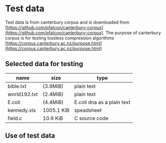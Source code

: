 # Test data

Test data is from canterbury corpus and is downloaded from [https://github.com/pfalcon/canterbury-corpus](https://github.com/pfalcon/canterbury-corpus).
The purpose of canterbury corpus is for testing lossless compression algorithms [https://corpus.canterbury.ac.nz/purpose.html](https://corpus.canterbury.ac.nz/purpose.html)

## Selected data for testing

| name | size | type |
------|-------|------|
| bible.txt | (3.9MiB) | plain text |
| world192.txt | (2.4MiB) | plain text |
| E.coli | (4.4MiB) | E.coli dna as a plain text |
| kennedy.xls | 1005.1 KiB | speadsheet |
| field.c | 10.9 KiB | C source code |

## Use of test data

